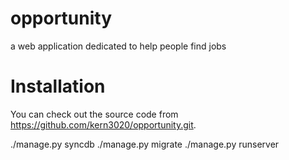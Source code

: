 opportunity
===========

a web application dedicated to help people find jobs

Installation
============

You can check out the source code from https://github.com/kern3020/opportunity.git.

./manage.py syncdb 
./manage.py migrate
./manage.py runserver

